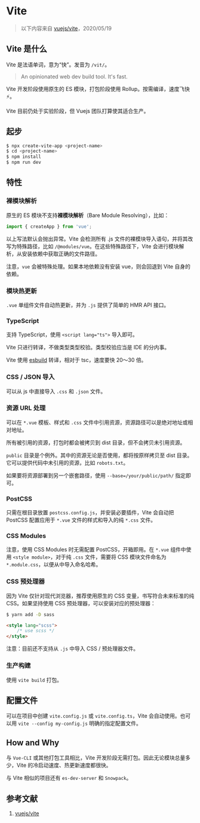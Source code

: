 # Vite

> 以下内容来自 [vuejs/vite][1]，2020/05/19

## Vite 是什么

Vite 是法语单词，意为“快”。发音为 `/vit/`。

> An opinionated web dev build tool. It's fast.

Vite 开发阶段使用原生的 ES 模块，打包阶段使用 Rollup。按需编译，速度飞快⚡️。

Vite 目前仍处于实验阶段，但 Vuejs 团队打算使其适合生产。

## 起步

```sh
$ npx create-vite-app <project-name>
$ cd <project-name>
$ npm install
$ npm run dev
```

## 特性

### 裸模块解析

原生的 ES 模块不支持**裸模块解析**（Bare Module Resolving），比如：

```js
import { createApp } from 'vue';
```

以上写法默认会抛出异常。Vite 会检测所有 .js 文件的裸模块导入语句，并将其改写为特殊路径，比如 `/@modules/vue`。在这些特殊路径下，Vite 会进行模块解析，从安装依赖中获取正确的文件路径。

注意，`vue` 会被特殊处理。如果本地依赖没有安装 vue，则会回退到 Vite 自身的依赖。

### 模块热更新

`.vue` 单组件文件自动热更新，并为 `.js` 提供了简单的 HMR API 接口。

### TypeScript

支持 TypeScript，使用 `<script lang="ts">` 导入即可。

Vite 只进行转译，不做类型类型校验。类型校验应当是 IDE 的分内事。

Vite 使用 [esbuild](https://github.com/evanw/esbuild) 转译，相对于 tsc，速度要快 20～30 倍。

### CSS / JSON 导入

可以从 js 中直接导入 `.css` 和 `.json` 文件。

### 资源 URL 处理

可以在 `*.vue` 模板、样式和 `.css` 文件中引用资源，资源路径可以是绝对地址或相对地址。

所有被引用的资源，打包时都会被拷贝到 dist 目录，但不会拷贝未引用资源。

`public` 目录是个例外。其中的资源无论是否使用，都将按原样拷贝至 dist 目录。它可以提供代码中未引用的资源，比如 `robots.txt`。

如果要将资源部署到另一个嵌套路径，使用 `--base=/your/public/path/` 指定即可。

### PostCSS

只需在根目录放置 `postcss.config.js`，并安装必要插件，Vite 会自动把 PostCSS 配置应用于 `*.vue` 文件的样式和导入的纯 `*.css` 文件。

### CSS Modules

注意，使用 CSS Modules 时无需配置 PostCSS，开箱即用。在 `*.vue` 组件中使用 `<style module>`，对于纯 `.css` 文件，需要将 CSS 模块文件命名为 `*.module.css`，以便从中导入命名哈希。

### CSS 预处理器

因为 Vite 仅针对现代浏览器，推荐使用原生的 CSS 变量，书写符合未来标准的纯 CSS。如果坚持使用 CSS 预处理器，可以安装对应的预处理器：

```sh
$ yarn add -D sass
```

```html
<style lang="scss">
    /* use scss */
</style>
```

注意：目前还不支持从 `.js` 中导入 CSS / 预处理器文件。

### 生产构建

使用 `vite build` 打包。

## 配置文件

可以在项目中创建 `vite.config.js` 或 `vite.config.ts`，Vite 会自动使用。也可以用 `vite --config my-config.js` 明确的指定配置文件。

## How and Why

与 `Vue-CLI` 或其他打包工具相比，Vite 开发阶段无需打包。因此无论模块总量多少，Vite 的冷启动速度、热更新速度都很快。

与 Vite 相似的项目还有 `es-dev-server` 和 `Snowpack`。

## 参考文献

1. [vuejs/vite][1]

[1]: https://github.com/vuejs/vite "vuejs/vite"